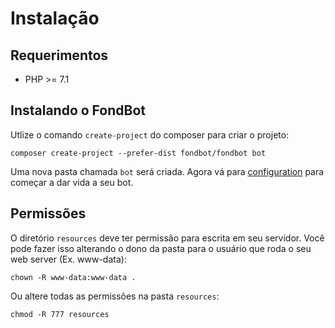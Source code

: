 # Instalação

## Requerimentos
* PHP >= 7.1

## Instalando o FondBot
Utlize o comando `create-project` do composer para criar o projeto:

    composer create-project --prefer-dist fondbot/fondbot bot

Uma nova pasta chamada `bot` será criada. Agora vá para [configuration](/configuration) para começar a dar vida a seu bot.

## Permissões

O diretório `resources` deve ter permissão para escrita em seu servidor.
Você pode fazer isso alterando o dono da pasta para o usuário que roda o seu web server (Ex. www-data):

    chown -R www-data:www-data .

Ou altere todas as permissões na pasta `resources`:

    chmod -R 777 resources
